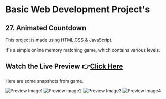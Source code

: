 # Basic Web Development Project's

## 27. Animated Countdown


This project is made using HTML,CSS &amp; JavaScript.

It's a simple online memory matching game, which contains various levels.
<br>

## Watch the Live Preview 👉[Click Here]()
Here are some snapshots from game.

![Preview Image1](https://github.com/SorcererChiragsingh/Web-Development-Projects/blob/main/28-Memory%20Matching%20Game/Images/snapshot1.PNG)
![Preview Image2](https://github.com/SorcererChiragsingh/Web-Development-Projects/blob/main/28-Memory%20Matching%20Game/Images/snapshot2.PNG)
![Preview Image3](https://github.com/SorcererChiragsingh/Web-Development-Projects/blob/main/28-Memory%20Matching%20Game/Images/snapshot3.PNG)
![Preview Image4](https://github.com/SorcererChiragsingh/Web-Development-Projects/blob/main/28-Memory%20Matching%20Game/Images/snapshot4.PNG)
<br><br>

<!--
<img src="Images/snapshot1.PNG" width=95% alt="snapshots">
<img src="Images/snapshot2.PNG" width=95% alt="snapshots">
<img src="Images/snapshot3.PNG" width=95% alt="snapshots">
<img src="Images/snapshot4.PNG" width=95% alt="snapshots">

(https://vectorstatic.github.io/Memory-Matching-Game/)
-->